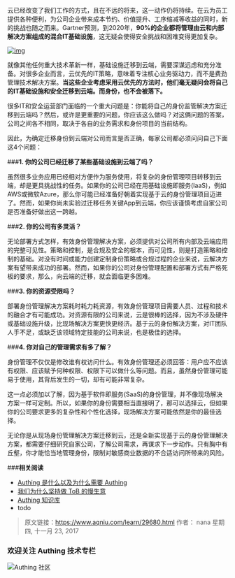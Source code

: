 云已经改变了我们工作的方式，且在不远的将来，这一动作仍将持续。在云为员工提供各种便利，为公司企业带来成本节约、价值提升、工序缩减等收益的同时，新的挑战也随之而来。Gartner预测，到2020年，**90%**的企业都将管理**由云和内部解决方案组成的混合IT基础设施**，这无疑会使得安全挑战和困难变得更加复杂。

<!-- more -->

[![img](http://www.aqniu.com/wp-content/uploads/2017/11/Cloud_Identity_Management-690x460.jpg)](http://www.aqniu.com/wp-content/uploads/2017/11/Cloud_Identity_Management.jpg)

就像其他任何重大技术革新一样，基础设施迁移到云端，需要深谋远虑和充分准备。对很多企业而言，云优先的IT策略，意味着专注核心业务驱动力，而不是费劲管理技术解决方案。**当这些企业考虑采用云优先的方法时，他们毫无疑问会将自己的IT基础设施和安全迁移到云端。而身份，也不会被落下。**

很多IT和安全运营部门面临的一个重大问题是：你能将自己的身份监管解决方案迁移到云端吗？然后，或许是更重要的问题，你应该这么做吗？对这俩问题的答案，公司之间各不相同，取决于各自的业务需求和身份项目的当前结构。

因此，为确定迁移身份到云端对公司而言是否正确，每家公司都必须问问自己下面这4个问题：

###**1. 你的公司已经迁移了某些基础设施到云端了吗？**

虽然很多业务应用已经相对方便作为服务使用，将复杂的身份管理项目转移到云端，却是更具挑战性的任务。如果你的公司已经在用基础设施即服务(IaaS)，例如AWS或微软Azure，那么你可能已经准备好朝着实现基于云的身份管理项目迈进了。然而，如果你尚未实验过迁移任务关键App到云端，你应该谨慎考虑自家公司是否准备好做出这一跨越。

###**2. 你的公司有多灵活？**

无论部署方式怎样，有效身份管理解决方案，必须提供对公司所有内部及云端应用的完整可见性。策略和控制，是合规及安全的根本，而可见性，则是打造策略和控制的基础。对没有时间或能力创建定制身份策略或合规过程的企业来说，云解决方案有望带来成功的部署。然而，如果你的公司对身份管理配置和部署方式有严格死板的要求，那么，向云端的迁移，就会面临更多困难。

###**3. 你的资源受限吗？**

部署身份管理解决方案耗时耗力耗资源，有效身份管理项目需要人员、过程和技术的融合才有可能成功。对资源有限的公司来说，云是很棒的选择，因为不涉及硬件或基础设施升级，比现场解决方案更快更经济。基于云的身份解决方案，对IT团队人手不足，或缺乏该领域特定技能的公司来说，也是极佳的选择。

###**4. 你对自己的管理需求有多了解？**

身份管理不仅仅是修改谁有权访问什么。有效身份管理还必须回答：用户应不应该有权限、应该赋予何种权限、权限下可以做什么等问题。而且，虽然身份管理可能易于使用，其背后发生的一切，却有可能非常复杂。

这一点必须加以了解，因为基于软件即服务(SaaS)的身份管理，并不像现场解决方案一样可定制。所以，如果你的身份需要相当直接明了，那可以选择云，但如果你的公司要求更多的复杂性和个性化选择，现场解决方案可能依然是你的最佳选择。

无论你是从现场身份管理解决方案迁移到云，还是全新实现基于云的身份管理解决方案，都需要仔细研究自家公司，了解公司需求，再谋求下一步动作。只有胸中有丘壑，你才能恰当地管理身份，限制对敏感商业数据的不合适访问所带来的风险。



###**相关阅读**
* [Authing 是什么以及为什么需要 Authing](https://authing.cn/blog//Authing%E6%98%AF%E4%BB%80%E4%B9%88%E4%BB%A5%E5%8F%8A%E4%B8%BA%E4%BB%80%E4%B9%88%E9%9C%80%E8%A6%81Authing.html)
* [我们为什么坚持做 ToB 的慢生意](https://authing.cn/blog//我们为什么坚持做ToB的慢生意.html)
* [Authing 知识库](https://learn.authing.cn/authing/)
* todo

> 原文链接：https://www.aqniu.com/learn/29680.html 作者： nana 星期四, 十一月 23, 2017

### 欢迎关注 Authing 技术专栏
![Authing 社区](https://cdn.authing.cn/blog/Authing_mini.jpg)